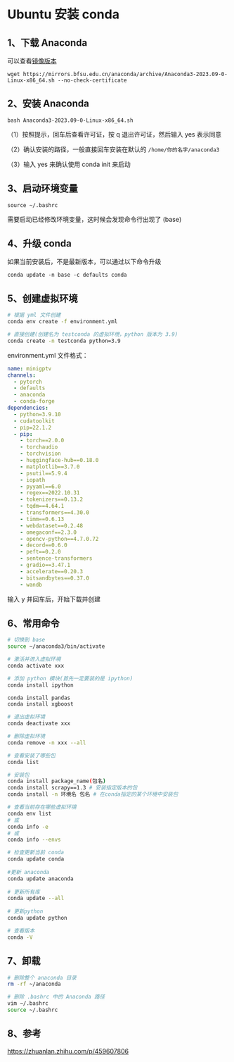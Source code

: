 # Ubuntu 安装 conda

## 1、下载 Anaconda

可以查看[镜像版本](https://repo.anaconda.com/archive/)

`wget https://mirrors.bfsu.edu.cn/anaconda/archive/Anaconda3-2023.09-0-Linux-x86_64.sh --no-check-certificate`

## 2、安装 Anaconda

`bash Anaconda3-2023.09-0-Linux-x86_64.sh`

（1）按照提示，回车后查看许可证，按 q 退出许可证，然后输入 yes 表示同意

（2）确认安装的路径，一般直接回车安装在默认的 `/home/你的名字/anaconda3`

（3）输入 yes 来确认使用 conda init 来启动

## 3、启动环境变量

`source ~/.bashrc`

需要启动已经修改环境变量，这时候会发现命令行出现了 (base)

## 4、升级 conda

如果当前安装后，不是最新版本，可以通过以下命令升级

`conda update -n base -c defaults conda`

## 5、创建虚拟环境

```sh
# 根据 yml 文件创建
conda env create -f environment.yml

# 直接创建(创建名为 testconda 的虚拟环境，python 版本为 3.9)
conda create -n testconda python=3.9
```

environment.yml 文件格式：

```yml
name: minigptv
channels:
  - pytorch
  - defaults
  - anaconda
  - conda-forge
dependencies:
  - python=3.9.10
  - cudatoolkit
  - pip=22.1.2
  - pip:
    - torch==2.0.0
    - torchaudio
    - torchvision
    - huggingface-hub==0.18.0
    - matplotlib==3.7.0
    - psutil==5.9.4
    - iopath
    - pyyaml==6.0
    - regex==2022.10.31
    - tokenizers==0.13.2
    - tqdm==4.64.1
    - transformers==4.30.0
    - timm==0.6.13
    - webdataset==0.2.48
    - omegaconf==2.3.0
    - opencv-python==4.7.0.72
    - decord==0.6.0
    - peft==0.2.0
    - sentence-transformers
    - gradio==3.47.1
    - accelerate==0.20.3
    - bitsandbytes==0.37.0
    - wandb
```

输入 y 并回车后，开始下载并创建

## 6、常用命令

```sh
# 切换到 base
source ~/anaconda3/bin/activate

# 激活并进入虚拟环境
conda activate xxx

# 添加 python 模块(首先一定要装的是 ipython)
conda install ipython

conda install pandas
conda install xgboost

# 退出虚拟环境
conda deactivate xxx

# 删除虚拟环境
conda remove -n xxx --all

# 查看安装了哪些包
conda list

# 安装包
conda install package_name(包名)
conda install scrapy==1.3 # 安装指定版本的包
conda install -n 环境名 包名 # 在conda指定的某个环境中安装包

# 查看当前存在哪些虚拟环境
conda env list 
# 或 
conda info -e
# 或
conda info --envs

# 检查更新当前 conda
conda update conda
 
#更新 anaconda
conda update anaconda
 
# 更新所有库
conda update --all
 
# 更新python
conda update python

# 查看版本
conda -V
```

## 7、卸载

```sh
# 删除整个 anaconda 目录
rm -rf ~/anaconda

# 删除 .bashrc 中的 Anaconda 路径
vim ~/.bashrc
source ~/.bashrc
```

## 8、参考

https://zhuanlan.zhihu.com/p/459607806